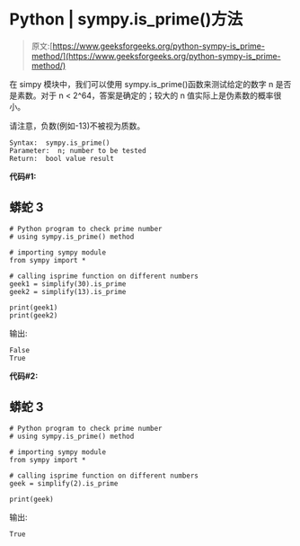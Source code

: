 # Python | sympy.is_prime()方法

> 原文:[https://www.geeksforgeeks.org/python-sympy-is_prime-method/](https://www.geeksforgeeks.org/python-sympy-is_prime-method/)

在 simpy 模块中，我们可以使用 sympy.is_prime()函数来测试给定的数字 n 是否是素数。对于 n < 2^64，答案是确定的；较大的 n 值实际上是伪素数的概率很小。

请注意，负数(例如-13)不被视为质数。

```
Syntax:  sympy.is_prime()
Parameter:  n; number to be tested
Return:  bool value result 
```

**代码#1:**

## 蟒蛇 3

```
# Python program to check prime number
# using sympy.is_prime() method

# importing sympy module
from sympy import *

# calling isprime function on different numbers
geek1 = simplify(30).is_prime
geek2 = simplify(13).is_prime

print(geek1)
print(geek2)
```

输出:

```
False
True
```

**代码#2:**

## 蟒蛇 3

```
# Python program to check prime number
# using sympy.is_prime() method

# importing sympy module
from sympy import *

# calling isprime function on different numbers
geek = simplify(2).is_prime

print(geek)
```

输出:

```
True
```